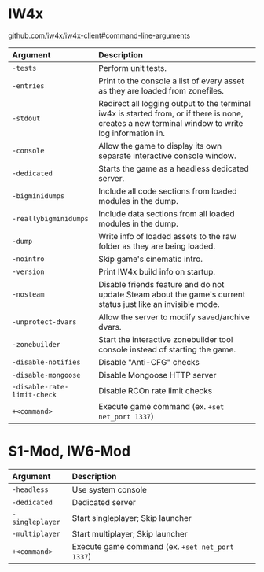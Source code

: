 # IW4x
[github.com/iw4x/iw4x-client#command-line-arguments](https://github.com/iw4x/iw4x-client#command-line-arguments)

| Argument                | Description                                    |
|:------------------------|:-----------------------------------------------|
| `-tests`                | Perform unit tests.                            |
| `-entries`              | Print to the console a list of every asset as they are loaded from zonefiles. |
| `-stdout`               | Redirect all logging output to the terminal iw4x is started from, or if there is none, creates a new terminal window to write log information in. |
| `-console`              | Allow the game to display its own separate interactive console window. |
| `-dedicated`            | Starts the game as a headless dedicated server. |
| `-bigminidumps`         | Include all code sections from loaded modules in the dump. |
| `-reallybigminidumps`   | Include data sections from all loaded modules in the dump. |
| `-dump`                 | Write info of loaded assets to the raw folder as they are being loaded. |
| `-nointro`              | Skip game's cinematic intro.                   |
| `-version`              | Print IW4x build info on startup.              |
| `-nosteam`              | Disable friends feature and do not update Steam about the game's current status just like an invisible mode. |
| `-unprotect-dvars`      | Allow the server to modify saved/archive dvars. |
| `-zonebuilder`          | Start the interactive zonebuilder tool console instead of starting the game. |
| `-disable-notifies`     | Disable "Anti-CFG" checks |
| `-disable-mongoose`     | Disable Mongoose HTTP server |
| `-disable-rate-limit-check` | Disable RCOn rate limit checks |
| `+<command>`            | Execute game command (ex. `+set net_port 1337`)|


# S1-Mod, IW6-Mod
| Argument                | Description                                    |
|:------------------------|:-----------------------------------------------|
| `-headless`             | Use system console                             |
| `-dedicated`            | Dedicated server                               |
| `-singleplayer`         | Start singleplayer; Skip launcher              |
| `-multiplayer`          | Start multiplayer; Skip launcher               |
| `+<command>`            | Execute game command (ex. `+set net_port 1337`)|
